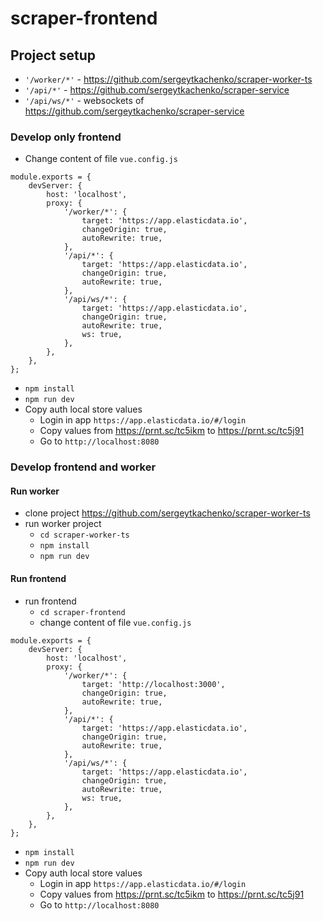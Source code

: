 # scraper-frontend

## Project setup

* ```'/worker/*'``` - https://github.com/sergeytkachenko/scraper-worker-ts
* ```'/api/*'``` - https://github.com/sergeytkachenko/scraper-service
* ```'/api/ws/*'``` - websockets of https://github.com/sergeytkachenko/scraper-service

### Develop only frontend

* Change content of file ```vue.config.js```
```
module.exports = {
	devServer: {
		host: 'localhost',
		proxy: {
			'/worker/*': {
				target: 'https://app.elasticdata.io',
				changeOrigin: true,
				autoRewrite: true,
			},
			'/api/*': {
				target: 'https://app.elasticdata.io',
				changeOrigin: true,
				autoRewrite: true,
			},
			'/api/ws/*': {
				target: 'https://app.elasticdata.io',
				changeOrigin: true,
				autoRewrite: true,
				ws: true,
			},
		},
	},
};

```
* ``npm install``
* ```npm run dev```
* Copy auth local store values
    * Login in app ```https://app.elasticdata.io/#/login```
    * Copy values from https://prnt.sc/tc5ikm to https://prnt.sc/tc5j91
    * Go to ```http://localhost:8080```

### Develop frontend and worker

#### Run worker

* clone project https://github.com/sergeytkachenko/scraper-worker-ts
* run worker project 
    * ```cd scraper-worker-ts```
    * ``npm install``
    * ```npm run dev```

#### Run frontend

* run frontend
    * ```cd scraper-frontend```
    * change content of file ```vue.config.js```
```
module.exports = {
	devServer: {
		host: 'localhost',
		proxy: {
			'/worker/*': {
				target: 'http://localhost:3000',
				changeOrigin: true,
                autoRewrite: true,
			},
			'/api/*': {
				target: 'https://app.elasticdata.io',
				changeOrigin: true,
				autoRewrite: true,
			},
			'/api/ws/*': {
				target: 'https://app.elasticdata.io',
				changeOrigin: true,
				autoRewrite: true,
				ws: true,
			},
		},
	},
};
```
* ``npm install``
* ```npm run dev```
* Copy auth local store values
    * Login in app ```https://app.elasticdata.io/#/login```
    * Copy values from https://prnt.sc/tc5ikm to https://prnt.sc/tc5j91
    * Go to ```http://localhost:8080```